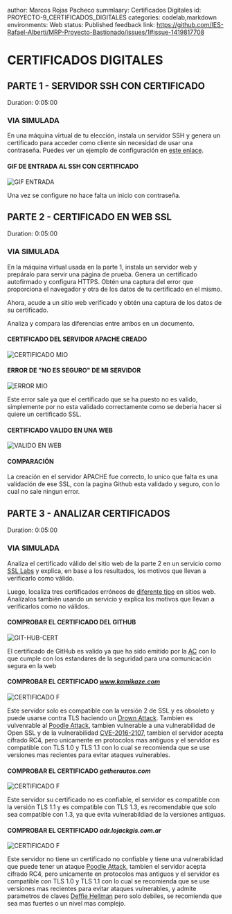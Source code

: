author: Marcos Rojas Pacheco
summlaary: Certificados Digitales
id: PROYECTO-9_CERTIFICADOS_DIGITALES
categories: codelab,markdown
environments: Web
status: Published
feedback link: https://github.com/IES-Rafael-Alberti/MRP-Proyecto-Bastionado/issues/1#issue-1419817708

# CERTIFICADOS DIGITALES

## PARTE 1 - SERVIDOR SSH CON CERTIFICADO
Duration: 0:05:00

### VIA SIMULADA

En una máquina virtual de tu elección, instala un servidor SSH y genera un certificado para acceder como cliente sin necesidad de usar una contraseña. Puedes ver un ejemplo de configuración en [este enlace](https://www.digitalocean.com/community/tutorials/how-to-configure-ssh-key-based-authentication-on-a-linux-server-es).

#### GIF DE ENTRADA AL SSH CON CERTIFICADO
 ![GIF ENTRADA](/img/Video_230313125305.gif)

<aside class="negative">
Una vez se configure no hace falta un inicio con contraseña.
</aside>

## PARTE 2 - CERTIFICADO EN WEB SSL
Duration: 0:05:00

### VIA SIMULADA

En la máquina virtual usada en la parte 1, instala un servidor web y prepáralo para servir una página de prueba. Genera un certificado autofirmado y configura HTTPS. Obtén una captura del error que proporciona el navegador y otra de los datos de tu certificado en el mismo.

Ahora, acude a un sitio web verificado y obtén una captura de los datos de su certificado.

Analiza y compara las diferencias entre ambos en un documento.

#### CERTIFICADO DEL SERVIDOR APACHE CREADO
![CERTIFICADO MIO](/img/CERTIFICADO.png)

#### ERROR DE "NO ES SEGURO" DE MI SERVIDOR
![ERROR MIO](/img/ERROR-AL-ENTRAR.png)
<aside class="negative">
Este error sale ya que el certificado que se ha puesto no es valido, simplemente por no esta validado correctamente como se deberia hacer si quiere un certificado SSL.
</aside>

#### CERTIFICADO VALIDO EN UNA WEB
![VALIDO EN WEB](/img/CERTIFICADO_VALIDO.png)

#### COMPARACIÓN

La creación en el servidor APACHE fue correcto, lo unico que falta es una validación de ese SSL, con la pagina Github esta validado y seguro, con lo cual no sale ningun error.

## PARTE 3 - ANALIZAR CERTIFICADOS
Duration: 0:05:00

### VIA SIMULADA
Analiza el certificado válido del sitio web de la parte 2 en un servicio como [SSL Labs](https://www.ssllabs.com/ssltest/) y explica, en base a los resultados, los motivos que llevan a verificarlo como válido.

Luego, localiza tres certificados erróneos de [diferente tipo](https://www.redeszone.net/tutoriales/redes-cable/evitar-errores-ssl-navegador/) en sitios web. Analízalos también usando un servicio y explica los motivos que llevan a verificarlos como no válidos.

#### COMPROBAR EL CERTIFICADO DEL GITHUB
![GIT-HUB-CERT](/img/SSL-GITHUB.png)
<aside class="negative">
El certificado de GitHub es valido ya que ha sido emitido por la <a href="https://firmaelectronica.gob.es/Home/Empresas/Autoridades-Certificacion.html">AC</a> con lo que cumple con los estandares de la seguridad para una comunicación segura en la web
</aside>

#### COMPROBAR EL CERTIFICADO *www.kamikaze.com*
![CERTIFICADO F](/img/CERTIFICADO_F.png)
<aside class="negative">
Este servidor solo es compatible con la versión 2 de SSL y es obsoleto y puede usarse contra TLS haciendo un <a href="https://es.wikipedia.org/wiki/Ataque_DROWN">Drown Attack</a>.
Tambien es vulvenrable al <a href="https://es.wikipedia.org/wiki/Ataque_POODLE">Poodle Attack</a>, tambien vulnerable a una vulnerabilidad de Open SSL y de la vulnerabilidad <a href="https://www.incibe-cert.es/alerta-temprana/avisos-seguridad/vulnerabilidades-openssl-20160504">CVE-2016-2107</a>, tambien el servidor acepta cifrado RC4, pero unicamente en protocolos mas antiguos y el servidor es compatible con TLS 1.0 y TLS 1.1 con lo cual se recomienda que se use versiones mas recientes para evitar ataques vulnerables.
</aside>

#### COMPROBAR EL CERTIFICADO *getherautos.com*
![CERTIFICADO F](/img/CERTIFICADO_T.png)
<aside class="negative">
Este servidor su certificado no es confiable, el servidor es compatible con la versión TLS 1.1 y es compatible con TLS 1.3, es recomendable que solo sea compatible con 1.3, ya que evita vulnerabildiad de la versiones antiguas.
</aside>

#### COMPROBAR EL CERTIFICADO *adr.lojackgis.com.ar*
![CERTIFICADO F](/img/CERTIFICADO_T02.png)
<aside class="negative">
Este servidor no tiene un certificado no confiable y tiene una vulnerabilidad que puede tener un ataque 
<a href="https://es.wikipedia.org/wiki/Ataque_POODLE">Poodle Attack</a>, tambien el servidor acepta cifrado RC4, pero unicamente en protocolos mas antiguos y el servidor es compatible con TLS 1.0 y TLS 1.1 con lo cual se recomienda que se use versiones mas recientes para evitar ataques vulnerables, y admite parametros de claves <a href="https://es.wikipedia.org/wiki/Diffie-Hellman">Deffie Hellman</a> pero solo debiles, se recomienda que sea mas fuertes o un nivel mas complejo.
</aside>